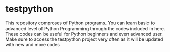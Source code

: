 # testpython
This repository comproses of Python programs. 
You can learn basic to advanced level of Python Programming through the codes included in here. 
These codes can be useful for Python beginners and even advanced user. 
Make sure to access the testpython project very often as it will be updated with new and more codes 
